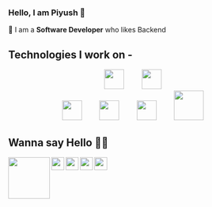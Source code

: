 ### Hello, I am Piyush 👋



🚀 I am a **Software Developer** who likes Backend <br>



## Technologies I work on - 


 <div>
  <p align="center">
  <img width="40" height="40" src="https://cdn.svgporn.com/logos/javascript.svg">
    &nbsp &nbsp &nbsp &nbsp
  <img width="40" height="40" src="https://cdn.svgporn.com/logos/html-5.svg">
   <br>
  <img width="40" height="40" src="https://cdn.svgporn.com/logos/nodejs-icon.svg">
    &nbsp &nbsp &nbsp &nbsp
<!--    <p align="center"> -->
  <img width="40" height="40" src="https://cdn.svgporn.com/logos/express.svg">
    &nbsp &nbsp &nbsp &nbsp
  <img width="40" height="40" src="https://cdn.svgporn.com/logos/firebase.svg">
    &nbsp &nbsp &nbsp &nbsp
  <img height="60" width="60" src="https://cdn.svgporn.com/logos/mongodb.svg">
  </p>
</div>



## Wanna say Hello 👋👋

  <a target="_blank" href="https://www.linkedin.com/in/piyushjangid.12/">
    <img img align="left" width="84px" src="https://cdn.svgporn.com/logos/linkedin.svg" />
  </a>
  <a target="_blank" href="https://twitter.com/piyushjangid21">
    <img align="left" width="26px" src="https://cdn.svgporn.com/logos/twitter.svg" />
  </a>
  <a target="_blank" href="https://instagram.com/piyushjangid.12">
    <img align="left" width="26px" src="https://cdn.svgporn.com/logos/instagram-icon.svg" />
  </a>
  <a target="_blank" href="https://www.facebook.com/piyushjangid21">
    <img align="left" width="26px" src="https://cdn.svgporn.com/logos/facebook.svg" />
  </a>
  <a href="mailto:piyushjangid212@gmail.com">
    <img align="left" width="26px" src="https://cdn.svgporn.com/logos/google-gmail.svg" />
  </a>

